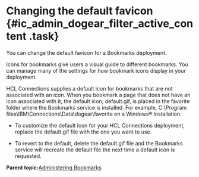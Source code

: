 # Changing the default favicon {#ic_admin_dogear_filter_active_content .task}

You can change the default favicon for a Bookmarks deployment.

Icons for bookmarks give users a visual guide to different bookmarks. You can manage many of the settings for how bookmark icons display in your deployment.

HCL Connections supplies a default icon for bookmarks that are not associated with an icon. When you bookmark a page that does not have an icon associated with it, the default icon, default.gif, is placed in the favorite folder where the Bookmarks service is installed. For example, C:\\Program files\\IBM\\Connections\\Data\\dogear\\favorite on a Windows® installation.

-   To customize the default icon for your HCL Connections deployment, replace the default.gif file with the one you want to use.

-   To revert to the default, delete the default.gif file and the Bookmarks service will recreate the default file the next time a default icon is requested.


**Parent topic:**[Administering Bookmarks](../admin/c_admin_dogerar_intro.md)


